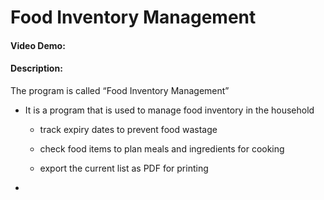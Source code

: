 # Food Inventory Management
#### Video Demo:  <URL HERE>
#### Description:

The program is called “Food Inventory Management”

* It is a program that is used to manage food inventory in the household

    * track expiry dates to prevent food wastage

    * check food items to plan meals and ingredients for cooking

    * export the current list as PDF for printing

*

